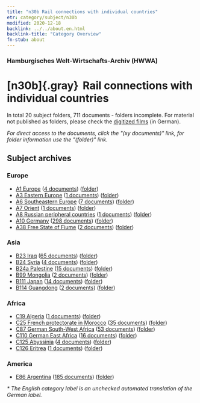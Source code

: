 ```yaml
---
title: "n30b Rail connections with individual countries"
etr: category/subject/n30b
modified: 2020-12-18
backlink: ../../about.en.html
backlink-title: "Category Overview"
fn-stub: about
---
```


### Hamburgisches Welt-Wirtschafts-Archiv (HWWA)
# [n30b]{.gray}&#8201; Rail connections with individual countries&#160; 





In total 20 subject folders, 711 documents - folders incomplete.
For material not published as folders, please check the [digitized films](/film/h1_sh) (in German).

_For direct access to the documents, click the "(xy documents)" link, for folder information use the "(folder)" link._

## Subject archives



### Europe

- [A1 Europe](../../../geo/about.en.html#A1) (<a href="https://dfg-viewer.de/show/?tx_dlf[id]=https://pm20.zbw.eu/mets/sh/1408xx/140892/1455xx/145562/public.mets.en.xml" target="_blank">4 documents</a>) ([folder](http://purl.org/pressemappe20/folder/sh/140892,145562))
- [A3 Eastern Europe](../../../geo/about.en.html#A3) (<a href="https://dfg-viewer.de/show/?tx_dlf[id]=https://pm20.zbw.eu/mets/sh/1408xx/140896/1455xx/145562/public.mets.en.xml" target="_blank">1 documents</a>) ([folder](http://purl.org/pressemappe20/folder/sh/140896,145562))
- [A6 Southeastern Europe](../../../geo/about.en.html#A6) (<a href="https://dfg-viewer.de/show/?tx_dlf[id]=https://pm20.zbw.eu/mets/sh/1409xx/140900/1455xx/145562/public.mets.en.xml" target="_blank">7 documents</a>) ([folder](http://purl.org/pressemappe20/folder/sh/140900,145562))
- [A7 Orient](../../../geo/about.en.html#A7) (<a href="https://dfg-viewer.de/show/?tx_dlf[id]=https://pm20.zbw.eu/mets/sh/1409xx/140902/1455xx/145562/public.mets.en.xml" target="_blank">1 documents</a>) ([folder](http://purl.org/pressemappe20/folder/sh/140902,145562))
- [A8 Russian peripheral countries](../../../geo/about.en.html#A8) (<a href="https://dfg-viewer.de/show/?tx_dlf[id]=https://pm20.zbw.eu/mets/sh/1409xx/140904/1455xx/145562/public.mets.en.xml" target="_blank">1 documents</a>) ([folder](http://purl.org/pressemappe20/folder/sh/140904,145562))
- [A10 Germany](../../../geo/about.en.html#A10) (<a href="https://dfg-viewer.de/show/?tx_dlf[id]=https://pm20.zbw.eu/mets/sh/1261xx/126128/1455xx/145562/public.mets.en.xml" target="_blank">298 documents</a>) ([folder](http://purl.org/pressemappe20/folder/sh/126128,145562))
- [A38 Free State of Fiume](../../../geo/about.en.html#A38) (<a href="https://dfg-viewer.de/show/?tx_dlf[id]=https://pm20.zbw.eu/mets/sh/1410xx/141014/1455xx/145562/public.mets.en.xml" target="_blank">2 documents</a>) ([folder](http://purl.org/pressemappe20/folder/sh/141014,145562))

### Asia

- [B23 Iraq](../../../geo/about.en.html#B23) (<a href="https://dfg-viewer.de/show/?tx_dlf[id]=https://pm20.zbw.eu/mets/sh/1411xx/141113/1455xx/145562/public.mets.en.xml" target="_blank">65 documents</a>) ([folder](http://purl.org/pressemappe20/folder/sh/141113,145562))
- [B24 Syria](../../../geo/about.en.html#B24) (<a href="https://dfg-viewer.de/show/?tx_dlf[id]=https://pm20.zbw.eu/mets/sh/1411xx/141114/1455xx/145562/public.mets.en.xml" target="_blank">4 documents</a>) ([folder](http://purl.org/pressemappe20/folder/sh/141114,145562))
- [B24a Palestine](../../../geo/about.en.html#B24a) (<a href="https://dfg-viewer.de/show/?tx_dlf[id]=https://pm20.zbw.eu/mets/sh/1411xx/141115/1455xx/145562/public.mets.en.xml" target="_blank">15 documents</a>) ([folder](http://purl.org/pressemappe20/folder/sh/141115,145562))
- [B99 Mongolia](../../../geo/about.en.html#B99) (<a href="https://dfg-viewer.de/show/?tx_dlf[id]=https://pm20.zbw.eu/mets/sh/1412xx/141261/1455xx/145562/public.mets.en.xml" target="_blank">2 documents</a>) ([folder](http://purl.org/pressemappe20/folder/sh/141261,145562))
- [B111 Japan](../../../geo/about.en.html#B111) (<a href="https://dfg-viewer.de/show/?tx_dlf[id]=https://pm20.zbw.eu/mets/sh/1412xx/141272/1455xx/145562/public.mets.en.xml" target="_blank">14 documents</a>) ([folder](http://purl.org/pressemappe20/folder/sh/141272,145562))
- [B114 Guangdong](../../../geo/about.en.html#B114) (<a href="https://dfg-viewer.de/show/?tx_dlf[id]=https://pm20.zbw.eu/mets/sh/1412xx/141275/1455xx/145562/public.mets.en.xml" target="_blank">2 documents</a>) ([folder](http://purl.org/pressemappe20/folder/sh/141275,145562))

### Africa

- [C19 Algeria](../../../geo/about.en.html#C19) (<a href="https://dfg-viewer.de/show/?tx_dlf[id]=https://pm20.zbw.eu/mets/sh/1413xx/141354/1455xx/145562/public.mets.en.xml" target="_blank">1 documents</a>) ([folder](http://purl.org/pressemappe20/folder/sh/141354,145562))
- [C25 French protectorate in Morocco](../../../geo/about.en.html#C25) (<a href="https://dfg-viewer.de/show/?tx_dlf[id]=https://pm20.zbw.eu/mets/sh/1413xx/141358/1455xx/145562/public.mets.en.xml" target="_blank">35 documents</a>) ([folder](http://purl.org/pressemappe20/folder/sh/141358,145562))
- [C87 German South-West Africa](../../../geo/about.en.html#C87) (<a href="https://dfg-viewer.de/show/?tx_dlf[id]=https://pm20.zbw.eu/mets/sh/1414xx/141450/1455xx/145562/public.mets.en.xml" target="_blank">53 documents</a>) ([folder](http://purl.org/pressemappe20/folder/sh/141450,145562))
- [C110 German East Africa](../../../geo/about.en.html#C110) (<a href="https://dfg-viewer.de/show/?tx_dlf[id]=https://pm20.zbw.eu/mets/sh/1414xx/141471/1455xx/145562/public.mets.en.xml" target="_blank">16 documents</a>) ([folder](http://purl.org/pressemappe20/folder/sh/141471,145562))
- [C125 Abyssinia](../../../geo/about.en.html#C125) (<a href="https://dfg-viewer.de/show/?tx_dlf[id]=https://pm20.zbw.eu/mets/sh/1414xx/141482/1455xx/145562/public.mets.en.xml" target="_blank">4 documents</a>) ([folder](http://purl.org/pressemappe20/folder/sh/141482,145562))
- [C126 Eritrea](../../../geo/about.en.html#C126) (<a href="https://dfg-viewer.de/show/?tx_dlf[id]=https://pm20.zbw.eu/mets/sh/1414xx/141483/1455xx/145562/public.mets.en.xml" target="_blank">1 documents</a>) ([folder](http://purl.org/pressemappe20/folder/sh/141483,145562))

### America

- [E86 Argentina](../../../geo/about.en.html#E86) (<a href="https://dfg-viewer.de/show/?tx_dlf[id]=https://pm20.zbw.eu/mets/sh/1416xx/141692/1455xx/145562/public.mets.en.xml" target="_blank">185 documents</a>) ([folder](http://purl.org/pressemappe20/folder/sh/141692,145562))


_* The English category label is an unchecked automated translation of the German label._


